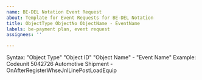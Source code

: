 ```yaml
---
name: BE-DEL Notation Event Request
about: Template for Event Requests for BE-DEL Notation
title: ObjectType ObjectNo ObjectName - EventName
labels: be-payment plan, event request
assignees: ''

---
```


Syntax: "Object Type" "Object ID" "Object Name" - "Event Name"
Example: Codeunit 5042726 Automotive Shipment - OnAfterRegisterWhseJnlLinePostLoadEquip
